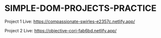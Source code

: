 # SIMPLE-DOM-PROJECTS-PRACTICE

Project 1 Live: https://compassionate-swirles-e2357c.netlify.app/

Project 2 Live: https://objective-cori-fab6bd.netlify.app/

